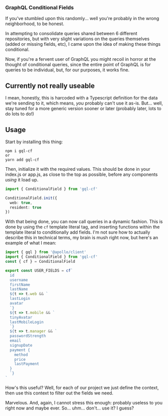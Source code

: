 ### GraphQL Conditional Fields

If you've stumbled upon this randomly... well you're probably in the wrong neighborhood, to be honest.

In attempting to consolidate queries shared between 6 different repositories, but with very slight variations
on the queries themselves (added or missing fields, etc), I came upon the idea of making these things conditional.

Now, if you're a fervent user of GraphQL you might recoil in horror at the thought of conditional queries, since the entire
point of GraphQL is for queries to be individual, but, for our purposes, it works fine. 

## Currently not really useable
I mean, honestly, this is harcoded with a Typescript definition for the data we're sending to it, which means, *you* probably can't use it as-is. But... well, stay tuned for a more generic version sooner or later (probably later, lots to do lots to do!)

## Usage

Start by installing this thing: 
```
npm i gql-cf
or
yarn add gql-cf
```

Then, initialize it with the required values. This should be done in your index.js or app.js, as close to the top as possible,
before any components *using* it load up.

```ts
import { ConditionalField } from 'gql-cf'

ConditionalField.init({
  web: true,
  resident: true
})
```

With that being done, you can now call queries in a dynamic fashion. This is done by using the `cf` template literal tag,
and inserting functions within the template literal to conditionally add fields. I'm not sure how to actually describe this
in technical terms, my brain is mush right now, but here's an example of what I mean: 

```ts
import { gql } from '@apollo/client'
import { ConditionalField } from 'gql-cf'
const { cf } = ConditionalField

export const USER_FIELDS = cf`
  id
  username
  firstName
  lastName
  ${t => t.web && `
  lastLogin
  avatar
  `}
  ${t => t.mobile && `
  tinyAvatar
  lastMobileLogin
  `}
  ${t => t.manager && `
  passwordStrength
  email
  signupDate
  payment {
    method
    price
    lastPayment
  }
  `}
`
```

How's this useful? Well, for each of our project we just define the context, then use this context to filter out the fields we need.

Marvelous. And, again, I cannot stress this enough: probably useless to you right now and maybe ever. So... uhm... don't... use it? I guess?
